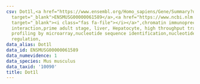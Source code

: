 ```yaml
---
csv: Dot1l,<a href="https://www.ensembl.org/Homo_sapiens/Gene/Summary?db=core;g=ENSMUSG00000061589"
  target="_blank">ENSMUSG00000061589</a>,<a href="https://www.ncbi.nlm.nih.gov/pubmed/23834426"
  target="_blank"><i class="fas fa-file"></i></a>",chromatin immunoprecipitation assay,direct
  interaction,prime adult stage, liver, Hepatocyte, high throughput transcription
  profiling by microarray,nucleotide sequence identification,nucleotide sequence identification,transcriptional
  regulation,
data_alias: Dot1l
data_id: ENSMUSG00000061589
data_numevidence: 1
data_species: Mus musculus
data_taxid: '10090'
title: Dot1l
---
```

